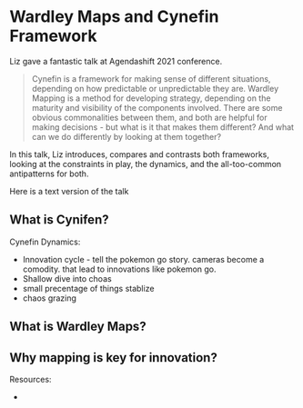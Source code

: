 # Wardley Maps and Cynefin Framework

Liz gave a fantastic talk at Agendashift 2021 conference.

> Cynefin is a framework for making sense of different situations, depending on how predictable or unpredictable they are. Wardley Mapping is a method for developing strategy, depending on the maturity and visibility of the components involved. There are some obvious commonalities between them, and both are helpful for making decisions - but what is it that makes them different? And what can we do differently by looking at them together?

In this talk, Liz introduces, compares and contrasts both frameworks, looking at the constraints in play, the dynamics, and the all-too-common antipatterns for both.

Here is a text version of the talk

## What is Cynifen?
Cynefin Dynamics:
* Innovation cycle - tell the pokemon go story. cameras become a comodity. that lead to innovations like pokemon go.
* Shallow dive into choas
* small precentage of things stablize
* chaos grazing

## What is Wardley Maps?

## Why mapping is key for innovation?


Resources:
* []()
